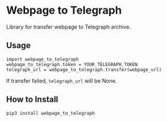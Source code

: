 # Webpage to Telegraph

Library for transfer webpage to Telegraph archive.

## Usage

```
import webpage_to_telegraph
webpage_to_telegraph.token = YOUR_TELEGRAPH_TOKEN
telegraph_url = webpage_to_telegraph.transfer(webpage_url)
```

If transfer failed, `telegraph_url` will be None.

## How to Install

`pip3 install webpage_to_telegraph`